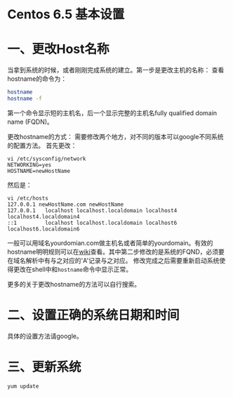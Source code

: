 Centos 6.5 基本设置
=============

# 一、更改Host名称

当拿到系统的时候，或者刚刚完成系统的建立。第一步是更改主机的名称：
查看hostname的命令为：
```bash
hostname
hostname -f
```
第一个命令显示短的主机名，后一个显示完整的主机名fully qualified domain name (FQDN)。

更改hostname的方式：
需要修改两个地方，对不同的版本可以google不同系统的配置方法。
首先更改：
```shell
vi /etc/sysconfig/network
NETWORKING=yes
HOSTNAME=newHostName
```
然后是：
```shell
vi /etc/hosts
127.0.0.1 newHostName.com newHostName
127.0.0.1   localhost localhost.localdomain localhost4 localhost4.localdomain4
::1         localhost localhost.localdomain localhost6 localhost6.localdomain6
```
一般可以用域名yourdomian.com做主机名或者简单的yourdomain。有效的hostname明明规则可以在[wiki](http://en.wikipedia.org/wiki/Hostname)查看。其中第二步修改的是系统的FQND，必须要在域名解析中有与之对应的'A'记录与之对应。
修改完成之后需要重新启动系统使得更改在shell中和`hostname`命令中显示正常。

更多的关于更改hostname的方法可以自行搜索。

# 二、设置正确的系统日期和时间

具体的设置方法请google。

# 三、更新系统
```shell
yum update
```
